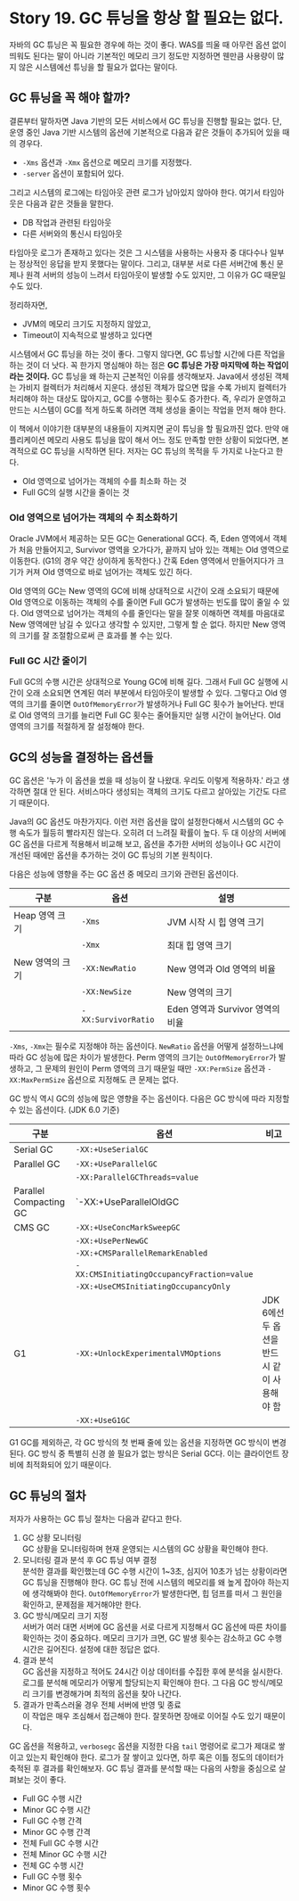 # Story 19. GC 튜닝을 항상 할 필요는 없다.
자바의 GC 튜닝은 꼭 필요한 경우에 하는 것이 좋다. WAS를 띄울 때 아무런 옵션 없이 띄워도 된다는 말이 아니라 기본적인 메모리 크기 정도만 지정하면 웬만큼 사용량이 많지 않은 시스템에선 튜닝을 할 필요가 없다는 말이다.

## GC 튜닝을 꼭 해야 할까?
결론부터 말하자면 Java 기반의 모든 서비스에서 GC 튜닝을 진행할 필요는 없다. 단, 운영 중인 Java 기반 시스템의 옵션에 기본적으로 다음과 같은 것들이 추가되어 있을 때의 경우다.

- `-Xms` 옵션과 `-Xmx` 옵션으로 메모리 크기를 지정했다.
- `-server` 옵션이 포함되어 있다.

그리고 시스템의 로그에는 타임아웃 관련 로그가 남아있지 않아야 한다. 여기서 타임아웃은 다음과 같은 것들을 말한다.

- DB 작업과 관련된 타임아웃
- 다른 서버와의 통신시 타임아웃

타임아웃 로그가 존재하고 있다는 것은 그 시스템을 사용하는 사용자 중 대다수나 일부는 정상적인 응답을 받지 못했다는 말이다. 그리고, 대부분 서로 다른 서버간에 통신 문제나 원격 서버의 성능이 느려서 타임아웃이 발생할 수도 있지만, 그 이유가 GC 때문일 수도 있다.

정리하자면,

- JVM의 메모리 크기도 지정하지 않았고,
- Timeout이 지속적으로 발생하고 있다면

시스템에서 GC 튜닝을 하는 것이 좋다. 그렇지 않다면, GC 튜닝할 시간에 다른 작업을 하는 것이 더 낫다. 꼭 한가지 명심해야 하는 점은 **GC 튜닝은 가장 마지막에 하는 작업이라는 것이다.** GC 튜닝을 왜 하는지 근본적인 이유를 생각해보자. Java에서 생성된 객체는 가비지 컬렉터가 처리해서 지운다. 생성된 객체가 많으면 많을 수록 가비지 컬렉터가 처리해야 하는 대상도 많아지고, GC를 수행하는 횟수도 증가한다. 즉, 우리가 운영하고 만드는 시스템이 GC를 적게 하도록 하려면 객체 생성을 줄이는 작업을 먼저 해야 한다.

이 책에서 이야기한 대부분의 내용들이 지켜지면 굳이 튜닝을 할 필요까진 없다. 만약 애플리케이션 메모리 사용도 튜닝을 많이 해서 어느 정도 만족할 만한 상황이 되었다면, 본격적으로 GC 튜닝을 시작하면 된다. 저자는 GC 튜닝의 목적을 두 가지로 나눈다고 한다.

- Old 영역으로 넘어가는 객체의 수를 최소화 하는 것
- Full GC의 실행 시간을 줄이는 것

### Old 영역으로 넘어가는 객체의 수 최소화하기
Oracle JVM에서 제공하는 모든 GC는 Generational GC다. 즉, Eden 영역에서 객체가 처음 만들어지고, Survivor 영역을 오가다가, 끝까지 남아 있는 객체는 Old 영역으로 이동한다. (G1의 경우 약간 상이하게 동작한다.) 간혹 Eden 영역에서 만들어지다가 크기가 커져 Old 영역으로 바로 넘어가는 객체도 있긴 하다.

Old 영역의 GC는 New 영역의 GC에 비해 상대적으로 시간이 오래 소요되기 때문에 Old 영역으로 이동하는 객체의 수를 줄이면 Full GC가 발생하는 빈도를 많이 줄일 수 있다. Old 영역으로 넘어가는 객체의 수를 줄인다는 말을 잘못 이해하면 객체를 마음대로 New 영역에만 남길 수 있다고 생각할 수 있지만, 그렇게 할 순 없다. 하지만 New 영역의 크기를 잘 조절함으로써 큰 효과를 볼 수는 있다.

### Full GC 시간 줄이기
Full GC의 수행 시간은 상대적으로 Young GC에 비해 길다. 그래서 Full GC 실행에 시간이 오래 소요되면 연계된 여러 부분에서 타임아웃이 발생할 수 있다. 그렇다고 Old 영역의 크기를 줄이면 `OutOfMemoryError`가 발생하거나 Full GC 횟수가 늘어난다. 반대로 Old 영역의 크기를 늘리면 Full GC 횟수는 줄어들지만 실행 시간이 늘어난다. Old 영역의 크기를 적절하게 잘 설정해야 한다.

## GC의 성능을 결정하는 옵션들
GC 옵션은 '누가 이 옵션을 썼을 때 성능이 잘 나왔대. 우리도 이렇게 적용하자.' 라고 생각하면 절대 안 된다. 서비스마다 생성되는 객체의 크기도 다르고 살아있는 기간도 다르기 때문이다.

Java의 GC 옵션도 마찬가지다. 이런 저런 옵션을 많이 설정한다해서 시스템의 GC 수행 속도가 월등히 빨라지진 않는다. 오히려 더 느려질 확률이 높다. 두 대 이상의 서버에 GC 옵션을 다르게 적용해서 비교해 보고, 옵션을 추가한 서버의 성능이나 GC 시간이 개선된 때에만 옵션을 추가하는 것이 GC 튜닝의 기본 원칙이다.

다음은 성능에 영향을 주는 GC 옵션 중 메모리 크기와 관련된 옵션이다.

|구분|옵션|설명|
|--|--|--|
|Heap 영역 크기|`-Xms`|JVM 시작 시 힙 영역 크기|
||`-Xmx`|최대 힙 영역 크기|
|New 영역의 크기|`-XX:NewRatio`|New 영역과 Old 영역의 비율|
||`-XX:NewSize`|New 영역의 크기|
||`-XX:SurvivorRatio`|Eden 영역과 Survivor 영역의 비율|

`-Xms`, `-Xmx`는 필수로 지정해야 하는 옵션이다. `NewRatio` 옵션을 어떻게 설정하느냐에 따라 GC 성능에 많은 차이가 발생한다. Perm 영역의 크기는 `OutOfMemoryError`가 발생하고, 그 문제의 원인이 Perm 영역의 크기 때문일 때만 `-XX:PermSize` 옵션과 `-XX:MaxPermSize` 옵션으로 지정해도 큰 문제는 없다.

GC 방식 역시 GC의 성능에 많은 영향을 주는 옵션이다. 다음은 GC 방식에 따라 지정할 수 있는 옵션이다. (JDK 6.0 기준)

|구분|옵션|비고|
|--|--|--|
|Serial GC|`-XX:+UseSerialGC`||
|Parallel GC|`-XX:+UseParallelGC`||
||`-XX:ParallelGCThreads=value`||
|Parallel Compacting GC|`-XX:+UseParallelOldGC||
|CMS GC|`-XX:+UseConcMarkSweepGC`||
||`-XX:+UsePerNewGC`||
||`-XX:+CMSParallelRemarkEnabled`||
||`-XX:CMSInitiatingOccupancyFraction=value`||
||`-XX:+UseCMSInitiatingOccupancyOnly`||
|G1|`-XX:+UnlockExperimentalVMOptions`|JDK 6에선 두 옵션을 반드시 같이 사용해야 함|
||`-XX:+UseG1GC`||

G1 GC를 제외하곤, 각 GC 방식의 첫 번째 줄에 있는 옵션을 지정하면 GC 방식이 변경된다. GC 방식 중 특별히 신경 쓸 필요가 없는 방식은 Serial GC다. 이는 클라이언트 장비에 최적화되어 있기 때문이다.

## GC 튜닝의 절차
저자가 사용하는 GC 튜닝 절차는 다음과 같다고 한다.

1. GC 상황 모니터링  
  GC 상황을 모니터링하며 현재 운영되는 시스템의 GC 상황을 확인해야 한다.
2. 모니터링 결과 분석 후 GC 튜닝 여부 결정  
  분석한 결과를 확인했는데 GC 수행 시간이 1~3초, 심지어 10초가 넘는 상황이라면 GC 튜닝을 진행해야 한다. GC 튜닝 전에 시스템의 메모리를 왜 높게 잡아야 하는지에 생각해봐야 한다. `OutOfMemoryError`가 발생한다면, 힙 덤프를 떠서 그 원인을 확인하고, 문제점을 제거해야만 한다.
3. GC 방식/메모리 크기 지정  
  서버가 여러 대면 서버에 GC 옵션을 서로 다르게 지정해서 GC 옵션에 따른 차이를 확인하는 것이 중요하다. 메모리 크기가 크면, GC 발생 횟수는 감소하고 GC 수행 시간은 길어진다. 설정에 대한 정답은 없다.
4. 결과 분석  
  GC 옵션을 지정하고 적어도 24시간 이상 데이터를 수집한 후에 분석을 실시한다. 로그를 분석해 메모리가 어떻게 할당되는지 확인해야 한다. 그 다음 GC 방식/메모리 크기를 변경해가며 최적의 옵션을 찾아 나간다.
5. 결과가 만족스러울 경우 전체 서버에 반영 및 종료  
  이 작업은 매우 조심해서 접근해야 한다. 잘못하면 장애로 이어질 수도 있기 때문이다.

GC 옵션을 적용하고, `verbosegc` 옵션을 지정한 다음 `tail` 명령어로 로그가 제대로 쌓이고 있는지 확인해야 한다. 로그가 잘 쌓이고 있다면, 하루 혹은 이틀 정도의 데이터가 축적된 후 결과를 확인해보자. GC 튜닝 결과를 분석할 때는 다음의 사항을 중심으로 살펴보는 것이 좋다.

- Full GC 수행 시간
- Minor GC 수행 시간
- Full GC 수행 간격
- Minor GC 수행 간격
- 전체 Full GC 수행 시간
- 전체 Minor GC 수행 시간
- 전체 GC 수행 시간
- Full GC 수행 횟수
- Minor GC 수행 횟수